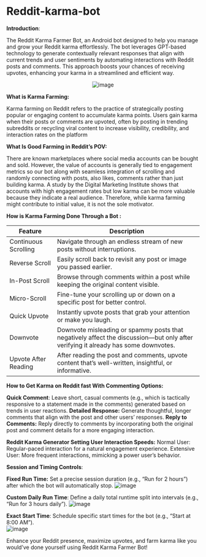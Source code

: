 # Reddit-karma-bot

**Introduction**: 

The Reddit Karma Farmer Bot, an Android bot designed to help you manage and grow your Reddit karma effortlessly. The bot leverages GPT-based technology to generate contextually relevant responses that align with current trends and user sentiments by automating interactions with Reddit posts and comments. This approach boosts your chances of receiving upvotes, enhancing your karma in a streamlined and efficient way. 


<p align="center">
  <img src="https://github.com/user-attachments/assets/3e91b0d2-0a2f-4a10-99cc-5be27cdf0427" alt="image">
</p>





**What is Karma Farming:**

Karma farming on Reddit refers to the practice of strategically posting popular or engaging content to accumulate karma points. Users gain karma when their posts or comments are upvoted, often by posting in trending subreddits or recycling viral content to increase visibility, credibility, and interaction rates on the platform 
 
**What Is Good Farming in Reddit’s POV:** 
 
There are known marketplaces where social media accounts can be bought and sold. However, the value of accounts is generally tied to engagement metrics so our bot along with seamless integration of scrolling and randomly connecting with posts, also likes, comments rather than just building karma. A study by the Digital Marketing Institute shows that accounts with high engagement rates but low karma can be more valuable because they indicate a real audience. Therefore, while karma farming might contribute to initial value, it is not the sole motivator. 
 
 
 
 
**How is Karma Farming Done Through a Bot :** 

  
| Feature          | Description                                                                                                  |
|------------------|--------------------------------------------------------------------------------------------------------------|
| Continuous Scrolling | Navigate through an endless stream of new posts without interruptions.                                     |
| Reverse Scroll   | Easily scroll back to revisit any post or image you passed earlier.                                           |
| In-Post Scroll   | Browse through comments within a post while keeping the original content visible.                             |
| Micro-Scroll     | Fine-tune your scrolling up or down on a specific post for better control.                                    |
| Quick Upvote     | Instantly upvote posts that grab your attention or make you laugh.                                            |
| Downvote         | Downvote misleading or spammy posts that negatively affect the discussion—but only after verifying it already has some downvotes. |
| Upvote After Reading | After reading the post and comments, upvote content that’s well-written, insightful, or informative.        |

 
**How to Get Karma on Reddit fast With Commenting Options:**

  
**Quick Comment**: Leave short, casual comments (e.g., which is tactically responsive to a statement made in the comments) generated based on trends in user reactions. 
**Detailed Response:** Generate thoughtful, longer comments that align with the post and other users’ responses. 
**Reply to Comments:** Reply directly to comments by incorporating both the original post and comment details for a more engaging interaction. 
 
**Reddit Karma Generator Setting User Interaction Speeds:**
Normal User: Regular-paced interaction for a natural engagement experience. 
Extensive User: More frequent interactions, mimicking a power user’s behavior. 

 
**Session and Timing Controls**: 
 
  
**Fixed Run Time:** Set a precise session duration (e.g., “Run for 2 hours”) after which the bot will automatically stop. 
  ![image](https://github.com/user-attachments/assets/36ecd225-0f39-4a4d-b6f2-91947e502fdd)


**Custom Daily Run Time**: Define a daily total runtime split into intervals (e.g., “Run for 3 hours daily”). 
  ![image](https://github.com/user-attachments/assets/5b61a998-f233-46f6-b33a-df6685b14bbb)


**Exact Start Time**: Schedule specific start times for the bot (e.g., “Start at 8:00 AM”). 	 
  ![image](https://github.com/user-attachments/assets/1fc4bf18-fd9d-4d1e-815f-978518bdbd7d)


 
 
Enhance your Reddit presence, maximize upvotes, and farm karma like you would’ve done yourself using Reddit Karma Farmer Bot! 
